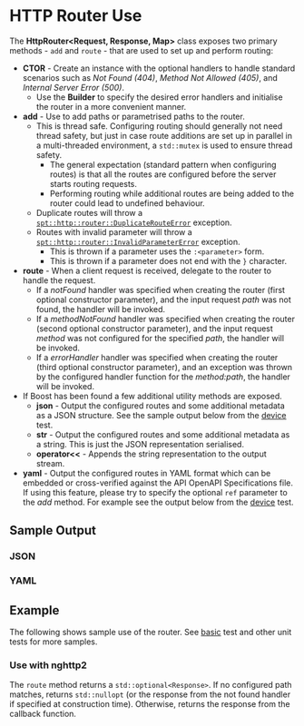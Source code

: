 # HTTP Router Use
The **HttpRouter<Request, Response, Map>** class exposes two primary methods -
`add` and `route` - that are used to set up and perform routing:
* **CTOR** - Create an instance with the optional handlers to handle standard
  scenarios such as *Not Found (404)*, *Method Not Allowed (405)*, and
  *Internal Server Error (500)*.
  * Use the **Builder** to specify the desired error handlers and initialise the
    router in a more convenient manner.
* **add** - Use to add paths or parametrised paths to the router.
  * This is thread safe.  Configuring routing should generally not need
    thread safety, but just in case route additions are set up in parallel in a
    multi-threaded environment, a `std::mutex` is used to ensure thread safety.
    * The general expectation (standard pattern when configuring routes) is
      that all the routes are configured before the server starts routing requests.
    * Performing routing while additional routes are being added to the router
      could lead to undefined behaviour.
  * Duplicate routes will throw a [`spt::http::router::DuplicateRouteError`](https://github.com/sptrakesh/http-router/blob/master/src/error.hpp)
    exception.
  * Routes with invalid parameter will throw a [`spt::http::router::InvalidParameterError`](https://github.com/sptrakesh/http-router/blob/master/src/error.hpp) exception.
    * This is thrown if a parameter uses the `:<parameter>` form.
    * This is thrown if a parameter does not end with the `}` character.
* **route** - When a client request is received, delegate to the router to handle
  the request.
  * If a *notFound* handler was specified when creating the router (first optional
    constructor parameter), and the input request *path* was not found, the
    handler will be invoked.
  * If a *methodNotFound* handler was specified when creating the router (second
    optional constructor parameter), and the input request *method* was not
    configured for the specified *path*, the handler will be invoked.
  * If a *errorHandler* handler was specified when creating the router (third
    optional constructor parameter), and an exception was thrown by the configured
    handler function for the *method:path*, the handler will be invoked.
* If Boost has been found a few additional utility methods are exposed.
  * **json** - Output the configured routes and some additional metadata as a
    JSON structure.  See the sample output below from the [device](https://github.com/sptrakesh/http-router/blob/master/test/device.cpp) test.
  * **str** - Output the configured routes and some additional metadata as a string.
    This is just the JSON representation serialised.
  * **operator<<** - Appends the string representation to the output stream.
* **yaml** - Output the configured routes in YAML format which can be embedded
  or cross-verified against the API OpenAPI Specifications file.  If using this
  feature, please try to specify the optional `ref` parameter to the *add* method.
  For example see the output below from the [device](https://github.com/sptrakesh/http-router/blob/master/test/device.cpp) test.

## Sample Output

### JSON
<code-block lang="JSON" src="http-router/routes.json" collapsible="true"/>

### YAML
<code-block lang="YAML" src="http-router/routes.yaml" collapsible="true"/>

## Example
The following shows sample use of the router.  See [basic](https://github.com/sptrakesh/http-router/blob/master/test/basic.cpp) test
and other unit tests for more samples.

<code-block lang="c++" src="http-router/example.cpp" collapsible="true"/>

### Use with nghttp2
The `route` method returns a `std::optional<Response>`.  If no configured path
matches, returns `std::nullopt` (or the response from the not found handler if
specified at construction time).  Otherwise, returns the response from the
callback function.

<code-block lang="c++" src="http-router/server.cpp" collapsible="true"/>

